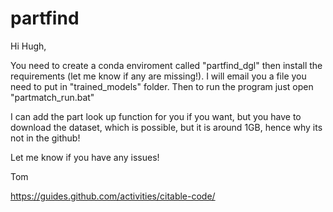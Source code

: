 # partfind

Hi Hugh,

You need to create a conda enviroment called "partfind_dgl" then install the requirements (let me know if any are missing!).
I will email you a file you need to put in "trained_models" folder.
Then to run the program just open "partmatch_run.bat"

I can add the part look up function for you if you want, but you have to download the dataset, which is possible, but it is around 1GB, hence why its not in the github!

Let me know if you have any issues!

Tom

https://guides.github.com/activities/citable-code/
